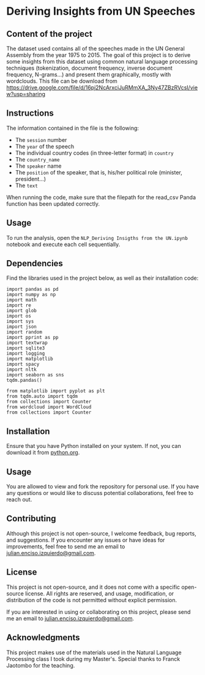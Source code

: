 # Deriving Insights from UN Speeches

## Content of the project
The dataset used contains all of the speeches made in the UN General Assembly from the year 1975 to 2015. The goal of this project is to derive some insights from this dataset using common natural language processing techniques (tokenization, document frequency, inverse document frequency, N-grams…) and present them graphically, mostly with wordclouds. This file can be download from https://drive.google.com/file/d/16pj2NcArxciJuRMmXA_3Ny47ZBzRVcsI/view?usp=sharing

## Instructions
The information contained in the file is the following:
- The `session` number
- The `year` of the speech
- The individual country codes (in three-letter format) in `country`
- The `country_name`
- The `speaker` name
- The `position` of the speaker, that is, his/her political role (minister, president...)
- The `text`

When running the code, make sure that the filepath for the read_csv Panda function has been updated correctly.


## Usage

To run the analysis, open the `NLP_Deriving Insigths from the UN.ipynb` notebook and execute each cell sequentially.


## Dependencies

Find the libraries used in the project below, as well as their installation code:

```
import pandas as pd
import numpy as np
import math
import re
import glob
import os
import sys
import json
import random
import pprint as pp
import textwrap
import sqlite3
import logging
import matplotlib
import spacy
import nltk
import seaborn as sns
tqdm.pandas()

from matplotlib import pyplot as plt
from tqdm.auto import tqdm
from collections import Counter
from wordcloud import WordCloud
from collections import Counter
```

## Installation
Ensure that you have Python installed on your system. If not, you can download it from [python.org](https://www.python.org/downloads/).


## Usage
You are allowed to view and fork the repository for personal use. If you have any questions or would like to discuss potential collaborations, feel free to reach out.


## Contributing
Although this project is not open-source, I welcome feedback, bug reports, and suggestions. If you encounter any issues or have ideas for improvements, feel free to send me an email to julian.enciso.izquierdo@gmail.com.


## License
This project is not open-source, and it does not come with a specific open-source license. All rights are reserved, and usage, modification, or distribution of the code is not permitted without explicit permission.

If you are interested in using or collaborating on this project, please send me an email to julian.enciso.izquierdo@gmail.com.


## Acknowledgments
This project makes use of the materials used in the Natural Language Processing class I took during my Master's. Special thanks to Franck Jaotombo for the teaching.
